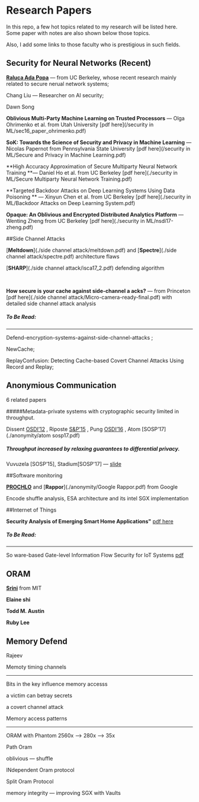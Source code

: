 # Research Papers

In this repo, a few hot topics related to my research will be listed here. Some paper with notes are also shown below those topics. 

Also, I add some links to those faculty who is prestigious in such fields.  



## Security for Neural Networks (Recent)

[**Raluca Ada Popa**](https://people.eecs.berkeley.edu/~raluca/) — from UC Berkeley, whose recent research mainly related to secure nerual network systems;

Chang Liu — Researcher on AI security; 

Dawn Song 



**Oblivious Multi-Party Machine Learning on Trusted Processors** — Olga Ohrimenko et al. from Utah University [pdf here](/security in ML/sec16_paper_ohrimenko.pdf)

**SoK: Towards the Science of Security and Privacy in Machine Learning** — Nicolas Papernot from Pennsylvania State University [pdf here](/security in ML/Secure and Privacy in Machine Learning.pdf)

**High Accuracy Approximation of Secure Multiparty Neural Network Training **— Daniel Ho et al. from UC Berkeley [pdf here](./security in ML/Secure Multiparty Neural Network Training.pdf)



**Targeted Backdoor Attacks on Deep Learning Systems Using Data Poisoning ** — Xinyun Chen et al. from UC Berkeley [pdf here](./security in ML/Backdoor Attacks on Deep Learning System.pdf)



**Opaque: An Oblivious and Encrypted Distributed Analytics Platform** — Wenting Zheng from UC Berkeley  [pdf here](./security in ML/nsdi17-zheng.pdf)



##Side Channel Attacks

[**Meltdown**](./side channel attack/meltdown.pdf) and [**Spectre**](./side channel attack/spectre.pdf) architecture flaws

[**SHARP**](./side channel attack/isca17_2.pdf) defending algorithm 

​		

**How secure is your cache against side-channel a acks?** — from Princeton	[pdf here](./side channel attack/Micro-camera-ready-final.pdf)  with detailed side channel attack analysis



##### To Be Read:

----

Defend-encryption-systems-against-side-channel-attacks ;

NewCache; 

ReplayConfusion: Detecting Cache-based Covert Channel Attacks Using Record and Replay; 



## Anonymious Communication 

6 related papers

#####Metadata-private systems with cryptographic security limited in throughput.

Dissent [OSDI’12](./anonymity/osdi12-final-115.pdf) , Riposte [S&P’15](./anonymity/Riposte.pdf) , Pung [OSDI’16](./anonymity/osdi16-angel.pdf) , Atom [SOSP’17](./anonymity/atom sosp17.pdf)

##### Throughput increased by relaxing guarantees to differential privacy.

Vuvuzela [SOSP’15], Stadium[SOSP'17] — [slide](./anonymity/stadium-sosp17-slides.pdf)



##Software monitoring 

[**PROCHLO**](./anonymity/PROCHLO.pdf) and [**Rappor**](./anonymity/Google Rappor.pdf) from Google 

Encode shuffle analysis,  ESA architecture and its intel SGX implementation



##Internet of Things

**Security Analysis of Emerging Smart Home Applications"** [pdf here](./iot/smartthings_sp16.pdf)

##### To Be Read:

------

So ware-based Gate-level Information Flow Security for IoT Systems [pdf](./iot/micro17_cam.pdf)



## ORAM

[**Srini**](https://people.csail.mit.edu/devadas/) from MIT

**Elaine shi**



**Todd M. Austin**

**Ruby Lee**

 

## Memory Defend 

Rajeev 

Memoty timing channels

------

Bits in the key influence memory accesss

a victim can betray secrets

a covert channel attack



Memory access  patterns

______

ORAM with Phantom  2560x —> 280x —> 35x

Path Oram 

oblivious — shuffle

INdependent Oram protocol 

Split Oram Protocol





memory integrity — improving SGX with Vaults				







  

